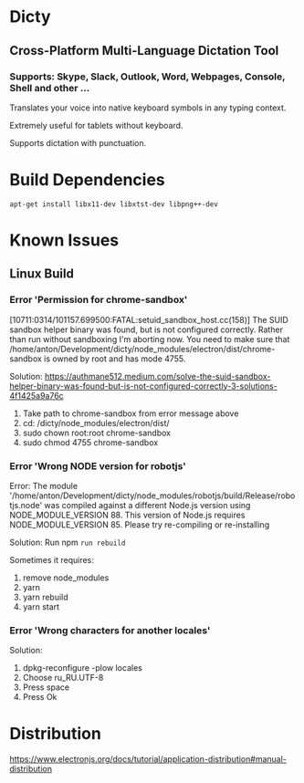 # Dicty
## Cross-Platform Multi-Language Dictation Tool

### Supports: Skype, Slack, Outlook, Word, Webpages, Console, Shell and other ...

Translates your voice into native keyboard symbols in any typing context.

Extremely useful for tablets without keyboard.

Supports dictation with punctuation.

# Build Dependencies

`apt-get install libx11-dev libxtst-dev libpng++-dev`

# Known Issues
## Linux Build

### Error 'Permission for chrome-sandbox'
[10711:0314/101157.699500:FATAL:setuid_sandbox_host.cc(158)] The SUID sandbox helper binary was found, but is not configured correctly. Rather than run without sandboxing I'm aborting now. You need to make sure that /home/anton/Development/dicty/node_modules/electron/dist/chrome-sandbox is owned by root and has mode 4755.

Solution: https://authmane512.medium.com/solve-the-suid-sandbox-helper-binary-was-found-but-is-not-configured-correctly-3-solutions-4f1425a9a76c

1. Take path to chrome-sandbox from error message above
2. cd: /dicty/node_modules/electron/dist/
3. sudo chown root:root chrome-sandbox
4. sudo chmod 4755 chrome-sandbox

### Error 'Wrong NODE version for robotjs'
Error: The module '/home/anton/Development/dicty/node_modules/robotjs/build/Release/robotjs.node'
was compiled against a different Node.js version using
NODE_MODULE_VERSION 88. This version of Node.js requires
NODE_MODULE_VERSION 85. Please try re-compiling or re-installing

Solution: Run npm `run rebuild`

Sometimes it requires:
1. remove node_modules
2. yarn
3. yarn rebuild
4. yarn start


### Error 'Wrong characters for another locales'
Solution:
1. dpkg-reconfigure -plow locales
2. Choose ru_RU.UTF-8
3. Press space
4. Press Ok

# Distribution
https://www.electronjs.org/docs/tutorial/application-distribution#manual-distribution